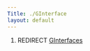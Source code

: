 ```yaml
---
Title: ./GInterface
layout: default
---
```


1.  REDIRECT [GInterfaces]({{site.url}}/GInterfaces "wikilink")

